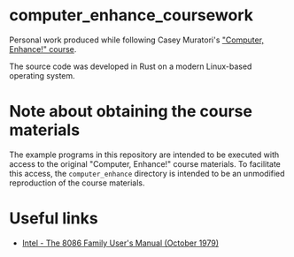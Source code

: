 # computer_enhance_coursework
Personal work produced while following Casey Muratori's ["Computer, Enhance!" course](https://computerenhance.com).

The source code was developed in Rust on a modern Linux-based operating system.

# Note about obtaining the course materials
The example programs in this repository are intended to be executed with access to the original "Computer, Enhance!" course materials. To facilitate this access, the `computer_enhance` directory is intended to be an unmodified reproduction of the course materials.

# Useful links
* [Intel - The 8086 Family User's Manual (October 1979)](https://codeberg.org/bolt/8086-Users-Manual/src/branch/main/INTEL_The-8086-Family-Users-Manual.pdf)
